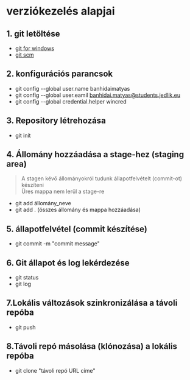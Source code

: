 # verziókezelés alapjai  
## 1. git letöltése  
- [git for windows](https://gitforwindows.org/)  
- [git scm](https://git-scm.com/)  
## 2. konfigurációs parancsok
- git config --global user.name banhidaimatyas  
- git config --global user.eamil banhidai.matyas@students.jedlik.eu  
- git config --global credential.helper wincred  
## 3. Repository létrehozása
- git init  
## 4. Állomány hozzáadása a stage-hez (staging area)  
> A stagen kévő állományokról tudunk állapotfelvételt (commit-ot) készíteni  
> Üres mappa nem lerül a stage-re  
- git add állomány_neve  
- git add . (összes állomány és mappa hozzáadása)  
## 5. állapotfelvétel (commit készítése)
- git commit -m "commit message"  
## 6. Git állapot és log lekérdezése  
- git status  
- git log  
## 7.Lokális változások szinkronizálása a távoli repóba  
- git push  
## 8.Távoli repó másolása (klónozása) a lokális repóba  
- git clone "távoli repó URL címe"  
